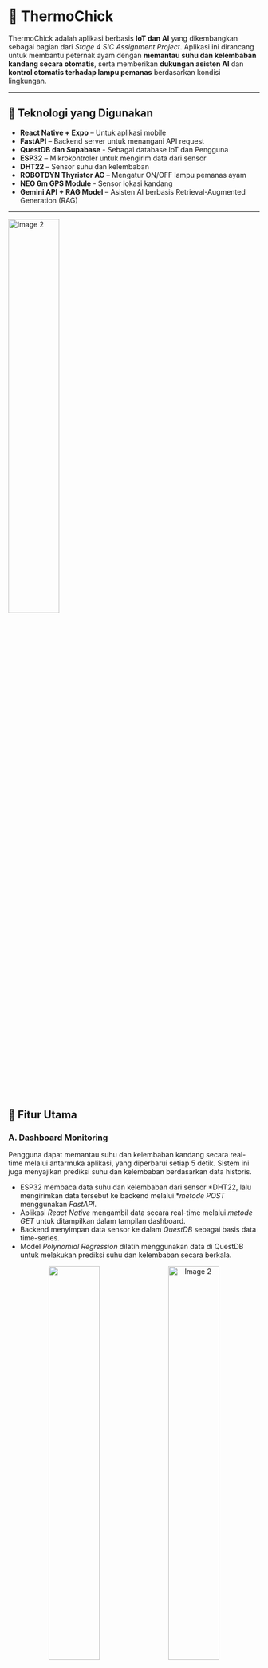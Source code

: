 # 🐣 ThermoChick

ThermoChick adalah aplikasi berbasis **IoT dan AI** yang dikembangkan sebagai bagian dari _Stage 4 SIC Assignment Project_. Aplikasi ini dirancang untuk membantu peternak ayam dengan **memantau suhu dan kelembaban kandang secara otomatis**, serta memberikan **dukungan asisten AI** dan **kontrol otomatis terhadap lampu pemanas** berdasarkan kondisi lingkungan.

---

## 🚀 Teknologi yang Digunakan

- **React Native + Expo** – Untuk aplikasi mobile
- **FastAPI** – Backend server untuk menangani API request
- **QuestDB dan Supabase** - Sebagai database IoT dan Pengguna
- **ESP32** – Mikrokontroler untuk mengirim data dari sensor
- **DHT22** – Sensor suhu dan kelembaban
- **ROBOTDYN Thyristor AC** – Mengatur ON/OFF lampu pemanas ayam
- **NEO 6m GPS Module** - Sensor lokasi kandang
- **Gemini API + RAG Model** – Asisten AI berbasis Retrieval-Augmented Generation (RAG)

---

<img src="poultry-app/assets/oc/search.png" alt="Image 2" width="45%"/>

## 📱 Fitur Utama

### A. Dashboard Monitoring

Pengguna dapat memantau suhu dan kelembaban kandang secara real-time melalui antarmuka aplikasi, yang diperbarui setiap 5 detik. Sistem ini juga menyajikan prediksi suhu dan kelembaban berdasarkan data historis.

* ESP32 membaca data suhu dan kelembaban dari sensor *DHT22, lalu mengirimkan data tersebut ke backend melalui **metode POST* menggunakan *FastAPI*.
* Aplikasi *React Native* mengambil data secara real-time melalui *metode GET* untuk ditampilkan dalam tampilan dashboard.
* Backend menyimpan data sensor ke dalam *QuestDB* sebagai basis data time-series.
* Model *Polynomial Regression* dilatih menggunakan data di QuestDB untuk melakukan prediksi suhu dan kelembaban secara berkala.
<p align="center">
  <img src="screenshots/dashboard.jpg" width="45%" style="margin-right: 10px;"/>
  <img src="screenshots/dashboard2.jpg" alt="Image 2" width="45%"/>
</p>
---

### B. Custom Threshold

Fitur ini memungkinkan pengguna mengatur sendiri batas suhu yang akan memicu lampu pemanas menyala secara otomatis.

* Pengaturan batas suhu dapat dilakukan melalui aplikasi dan disimpan di *Supabase*.
* ESP32 akan mengambil nilai threshold terbaru dari backend menggunakan *metode GET*.
* Perubahan nilai threshold akan langsung ditanggapi oleh ESP32 sehingga sistem tetap adaptif terhadap konfigurasi terbaru.
<p align="center">
  <img src="screenshots/threshold.jpg" width="45%" style="margin-right: 10px;"/>
  <img src="screenshots/threshold1.jpg" alt="Image 2" width="45%"/>
</p>
---

### C. Otomatisasi Lampu Pemanas

Lampu pemanas akan dikendalikan secara otomatis oleh sistem berdasarkan pembacaan suhu aktual dari sensor.

* Jika suhu berada di bawah atau mendekati nilai threshold, sistem akan menyalakan lampu pemanas secara otomatis.
* Kontrol perangkat dilakukan menggunakan *ROBOTDYN Thyristor AC* yang terhubung ke ESP32 dan dikendalikan oleh backend.
<p align="center">
  <img src="screenshots/lamp.jpg" width="45%" style="margin-right: 10px;"/>
</p>
---

### D. Prediksi Suhu dan Kelembaban (Custom)

Pengguna dapat menentukan sendiri rentang waktu prediksi suhu dan kelembaban hingga maksimal 120 detik ke depan.

* Rentang prediksi diatur melalui input pengguna dalam satuan detik.
* Setelah dikirim, API akan memproses permintaan dan menghasilkan prediksi menggunakan data dari *QuestDB* dan model *Polynomial Regression*.
* Hasil prediksi ditampilkan secara langsung di dalam aplikasi.
<p align="center">
  <img src="screenshots/prediksi1.jpg" width="45%" style="margin-right: 10px;"/>
  <img src="screenshots/prediksi2.jpg" alt="Image 2" width="45%"/>
</p>
---

### E. Data Suhu dan Kelembaban Eksternal

Sensor GPS yang tertanam pada ESP32 memungkinkan aplikasi untuk mengambil informasi cuaca dari luar kandang berdasarkan titik koordinat.

* Data GPS dikirim ke backend melalui *FastAPI* dan disimpan ke *Supabase*.
* Saat pengguna membuka halaman suhu luar, aplikasi akan mengambil data cuaca eksternal sesuai dengan lokasi terkini.
<p align="center">
  <img src="screenshots/luar.jpg" width="45%" style="margin-right: 10px;"/>
  <img src="screenshots/luar1.jpg" alt="Image 2" width="45%"/>
</p>
---

### F. AI Assistant

Pengguna dapat berkonsultasi langsung melalui fitur AI Assistant di aplikasi, baik terkait penggunaan aplikasi maupun perawatan kandang ayam.

* Input pengguna akan diproses menggunakan *Sentence Transformer* (all-MiniLM-L6-v2) untuk pencocokan semantik.
* Sistem menggunakan pendekatan *RAG (Retrieval-Augmented Generation)* untuk mencari jawaban yang relevan dari basis pengetahuan statis, serta mempertimbangkan data pengguna dari *Supabase* dan data IoT dari *QuestDB*.
* Hasil akhir dirumuskan menggunakan *Gemini API* (generative AI) dan ditampilkan kepada pengguna.
* Seluruh proses komunikasi dilakukan melalui backend *FastAPI* dengan pendekatan *Prompt Chaining*.
<p align="center">
  <img src="screenshots/assistant.jpg" width="45%" style="margin-right: 10px;"/>
  <img src="screenshots/assistant1.jpg" alt="Image 2" width="45%"/>
</p>
---

### G. Voice AI Assistant

Fitur ini merupakan versi berbasis suara dari AI Assistant, yang memungkinkan pengguna berinteraksi dengan asisten melalui input suara.

* Aplikasi *React Native* mengirimkan input suara dalam format .m4a ke backend.
* Backend akan mengonversi file tersebut ke .wav, kemudian mengekstraksi transkrip teks menggunakan *Google Speech-to-Text API*.
* Teks hasil transkrip diproses dengan sistem AI Assistant seperti biasa.
* Balasan dari AI akan dikonversikan kembali menjadi audio menggunakan *Google Text-to-Speech API*, dan ditampilkan kepada pengguna.

---

### H. Grafik Monitoring

Aplikasi menyediakan visualisasi grafik untuk memantau tren dan kestabilan suhu maupun kelembaban di kandang ayam.

* Data diambil melalui API yang terhubung langsung dengan database sensor *DHT22*.
* Semua data sensor disimpan dan dikelola menggunakan *QuestDB* untuk efisiensi waktu dan pemrosesan data time-series.
<p align="center">
  <img src="screenshots/linechart.jpg" width="45%" style="margin-right: 10px;"/>
</p>

---
#### Lampu mati
![Alat IoT](screenshots/IoT%20(1).png)
#### Lampu menyala
![Alat IoT](screenshots/IoT%20(2).png)
---

## 🛠️ Cara Menjalankan Proyek

Sebelum memulai, pastikan semua dependency sudah terinstal pada setiap komponen (FastAPI, React Native, Arduino IDE untuk ESP32, dan Streamlit).

### 🔧 Langkah-Langkah Instalasi & Menjalankan

1. **Jalankan Backend FastAPI**  
   Masuk ke folder `backend` dan jalankan perintah berikut:
   ```bash
   uvicorn main:app --reload --host=0.0.0.0
   ```

2. **Jalankan Aplikasi React Native (Client App)**  
   Masuk ke folder `poultry-app` dan gunakan Expo CLI:
   ```bash
   npx expo start
   ```

3. **Upload dan Jalankan Kode IoT di ESP32**  
   Buka kode dalam folder `IoT` menggunakan **Arduino IDE**, kemudian upload ke board **ESP32** yang terhubung dengan sensor DHT22 dan lampu ayam melalui ROBOTDYN Thyristor AC.

4. Jalan QuestDB dan Supabase